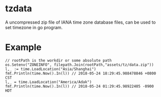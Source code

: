 # tzdata
A uncompressed zip file of IANA time zone database files, can be used to set timezone in go program.

Example
========

```
// rootPath is the workdir or some absolute path
os.Setenv("ZONEINFO", filepath.Join(rootPath,"assets/tz/data.zip"))
l,_ := time.LoadLocation("Asia/Shanghai")
fmt.Println(time.Now().In(l)) // 2018-05-24 18:29:45.988478846 +0800 CST
l,_ = time.LoadLocation("America/Adak")
fmt.Println(time.Now().In(l)) // 2018-05-24 01:29:45.98922405 -0900 HDT
```
